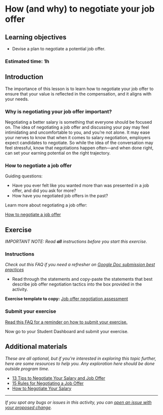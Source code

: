 # How (and why) to negotiate your job offer

## Learning objectives

- Devise a plan to negotiate a potential job offer.

### Estimated time: 1h

## Introduction

The importance of this lesson is to learn how to negotiate your job offer to ensure that your value is reflected in the compensation, and it aligns with your needs.

### Why is negotiating your job offer important?

Negotiating a better salary is something that everyone should be focused on. The idea of negotiating a job offer and discussing your pay may feel intimidating and uncomfortable to you, and you’re not alone. It may ease your nerves to know that when it comes to salary negotiation, employers expect candidates to negotiate. So while the idea of the conversation may feel stressful, know that negotiations happen often—and when done right, can set your earning potential on the right trajectory.

### How to negotiate a job offer

Guiding questions:

- Have you ever felt like you wanted more than was presented in a job offer, and did you ask for more?
- How have you negotiated job offers in the past?

Learn more about negotiating a job offer:

[How to negotiate a job offer](https://github.com/matovu-farid/curriculum-professional-skills/blob/main/job-search/how-to-negotiate-a-job-offer.md)

## Exercise

_IMPORTANT NOTE: Read **all** instructions before you start this exercise._

### Instructions

_Check out this FAQ if you need a refresher on [Google Doc submission best practices](https://microverse.zendesk.com/hc/en-us/articles/360063156813)_

- Read through the statements and copy-paste the statements that best describe job offer negotiation tactics into the box provided in the activity.

**Exercise template to copy:** [Job offer negotiation assessment](https://docs.google.com/document/d/1Yzo-MPQA4OPwPMH9pNw6QfFxVk5WuTWnCr-VLDZRzOc/edit?usp=sharing)

### Submit your exercise

[Read this FAQ for a reminder on how to submit your exercise.](https://microverse.zendesk.com/hc/en-us/articles/360061344234)

Now go to your Student Dashboard and submit your exercise.

## Additional materials

_These are all optional, but if you're interested in exploring this topic further, here are some resources to help you. Any exploration here should be done outside program time._

- [13 Tips to Negotiate Your Salary and Job Offer](https://www.indeed.com/career-advice/pay-salary/how-to-negotiate-salary)
- [15 Rules for Negotiating a Job Offer](https://hbr.org/2014/04/15-rules-for-negotiating-a-job-offer)
- [How to Negotiate Your Salary](https://www.glassdoor.com/blog/guide/how-to-negotiate-your-salary/)

---

_If you spot any bugs or issues in this activity, you can [open an issue with your proposed change](https://github.com/microverseinc/curriculum-transversal-skills/blob/main/git-github/articles/open_issue.md)._

